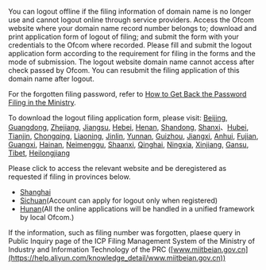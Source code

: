 



You can logout offline if the filing information of domain name is no longer use and cannot logout online through service providers. Access the Ofcom website where your domain name record number belongs to; download and print application form of logout of filing; and submit the form with your credentials to the Ofcom where recorded. Please fill and submit the logout application form according to the requirement for filing in the forms and the mode of submission. The logout website domain name cannot access after check passed by Ofcom. You can resubmit the filing application of this domain name after logout.

For the forgotten filing password, refer to [How to Get Back the Password Filing in the Ministry](https://www.jcloud.com/help/detail/2061/isCatalog/1).

To download the logout filing application form, please visit: [Beijing](http://bcainfo.miitbeian.gov.cn/state/outPortal/queryMutualityDownloadInfo.action;jsessionid=1F8CDE6614FE88372567B8E480A1D342?id=7), [Guangdong](http://gdcainfo.miitbeian.gov.cn/state/outPortal/queryMutualityDownloadInfo.action;jsessionid=11D98F03D10723A0333BB562337D56C8?id=18), [Zhejiang](http://zcainfo.miitbeian.gov.cn/state/outPortal/queryMutualityDownloadInfo.action?id=31), [Jiangsu](http://jscainfo.miitbeian.gov.cn/state/outPortal/queryMutualityDownloadInfo.action?id=2), [Hebei](http://hbcainfo.miitbeian.gov.cn/state/outPortal/queryMutualityDownloadInfo.action?id=1), [Henan](http://hcainfo.miitbeian.gov.cn/state/outPortal/queryMutualityDownloadInfo.action;jsessionid=6D748424B16D9D7123D701E7F23DEDEA?id=1), [Shandong](http://imgs-storage.cdn.aliyuncs.com/help/beian/%E5%B1%B1%E4%B8%9C%E6%B3%A8%E9%94%80%E5%A4%87%E6%A1%88%E7%94%B3%E8%AF%B7%E8%A1%A8.doc?spm=5176.7736988.0.0.fLqgDU&file=%E5%B1%B1%E4%B8%9C%E6%B3%A8%E9%94%80%E5%A4%87%E6%A1%88%E7%94%B3%E8%AF%B7%E8%A1%A8.doc), [Shanxi](http://sxcainfo.miitbeian.gov.cn/state/outPortal/queryMutualityDownloadInfo.action;jsessionid=2BE81A301C27B3471D3C59ED431E3223?id=2)、[Hubei](http://ecainfo.miitbeian.gov.cn/state/outPortal/queryMutualityDownloadInfo.action?id=13), [Tianjin](http://tjcainfo.miitbeian.gov.cn/state/outPortal/queryMutualityDownloadInfo.action;jsessionid=36EB9C3312F87278EF8568B51DF49963?id=8), [Chongqing](http://cqcainfo.miitbeian.gov.cn/state/outPortal/queryMutualityDownloadInfo.action;jsessionid=85B1049BF601BC4F8D55112F85317D11?id=21), [Liaoning](http://lncainfo.miitbeian.gov.cn/state/outPortal/queryMutualityDownloadInfo.action;jsessionid=9BDFDA5DAF494982C45D6A8CD277C225?id=11), [Jinlin](http://jlcainfo.miitbeian.gov.cn/state/outPortal/queryMutualityDownloadInfo.action;jsessionid=32C6588B35102D127588F0A589956D8F?id=1), [Yunnan](http://yncainfo.miitbeian.gov.cn/state/outPortal/queryMutualityDownloadInfo.action;jsessionid=216CA3184F2412B2A347EC17FDDE7AA7?id=2), [Guizhou](http://gzcainfo.miitbeian.gov.cn/state/outPortal/queryMutualityDownloadInfo.action;jsessionid=C4C461304A00806C9FAC64BB253325AE?id=16), [Jiangxi](http://jxcainfo.miitbeian.gov.cn/state/outPortal/queryMutualityDownloadInfo.action;jsessionid=8EC4442121772B901CF1FA91934653EA?id=1), [Anhui](http://ahcainfo.miitbeian.gov.cn/state/outPortal/queryMutualityDownloadInfo.action;jsessionid=0C615D2696D48398E28670AEB8A2E5F6?id=12), [Fujian](http://fjcainfo.miitbeian.gov.cn/state/outPortal/queryMutualityDownloadInfo.action;jsessionid=F61855270D01B8A48840224BE2C783EA?id=6), [Guangxi](http://gxcainfo.miitbeian.gov.cn/state/outPortal/queryMutualityDownloadInfo.action;jsessionid=661BA0A41B8CED69985C5C17732FE97E?id=7), [Hainan](http://hncainfo.miitbeian.gov.cn/state/outPortal/queryMutualityDownloadInfo.action;jsessionid=9CB990A7B32D67C3061E673AB6767884?id=1), [Neimenggu](http://nmcainfo.miitbeian.gov.cn/state/outPortal/queryMutualityDownloadInfo.action;jsessionid=35AF73896F124C6BB06F6AF328B8733F?id=21), [Shaanxi](http://shxcainfo.miitbeian.gov.cn/state/outPortal/queryMutualityDownloadInfo.action;jsessionid=51A0874FEBC3C49F793FC38B4C87053F?id=16), [Qinghai](http://qhcainfo.miitbeian.gov.cn/state/outPortal/queryMutualityDownloadInfo.action;jsessionid=AB4723653C122BD3E67AD222EDB06946?id=9), [Ningxia](http://aliyun_portal_storage.oss-cn-hangzhou.aliyuncs.com/help%2Fbeian%2F%E5%AE%81%E5%A4%8F%E6%B3%A8%E9%94%80%E5%A4%87%E6%A1%88%E7%94%B3%E8%AF%B7%E8%A1%A8.doc?spm=5176.7736988.0.0.isa2SB&file=help%2Fbeian%2F%E5%AE%81%E5%A4%8F%E6%B3%A8%E9%94%80%E5%A4%87%E6%A1%88%E7%94%B3%E8%AF%B7%E8%A1%A8.doc), [Xinjiang](http://xjcainfo.miitbeian.gov.cn/state/outPortal/queryMutualityDownloadInfo.action;jsessionid=92F9FBEC9DE5D3E5BEC672E9804F56DA?id=16), [Gansu](http://gscainfo.miitbeian.gov.cn/state/outPortal/queryMutualityDownloadInfo.action;jsessionid=6FF388EF9F0BB2662F7A24AA3C17B801?id=20), [Tibet](http://xzcainfo.miitbeian.gov.cn/state/outPortal/queryMutualityDownloadInfo.action;jsessionid=7ACDC5FF4FD247C5FBD22F8D25F479A8?id=4), [Heilongjiang](http://hlcainfo.miitbeian.gov.cn/state/outPortal/queryMutualityDownloadInfo.action?id=39)

Please click to access the relevant website and be deregistered as requested if filing in provinces below.

- [Shanghai](https://beian.shca.gov.cn/)
- [Sichuan](http://sccainfo.miitbeian.gov.cn/state/outPortal/queryMutualityDownloadInfo.action?id=11)(Account can apply for logout only when registered)
- [Hunan](http://www.xca.gov.cn/TGJCMS/zwdt/index.htm)(All the online applications will be handled in a unified framework by local Ofcom.)

If the information, such as filing number was forgotten, plaese query in Public Inquiry page of the ICP Filing Management System of the Ministry of Industry and Information Technology of the PRC ([www.miitbeian.gov.cn](https://help.aliyun.com/knowledge_detail/www.miitbeian.gov.cn))